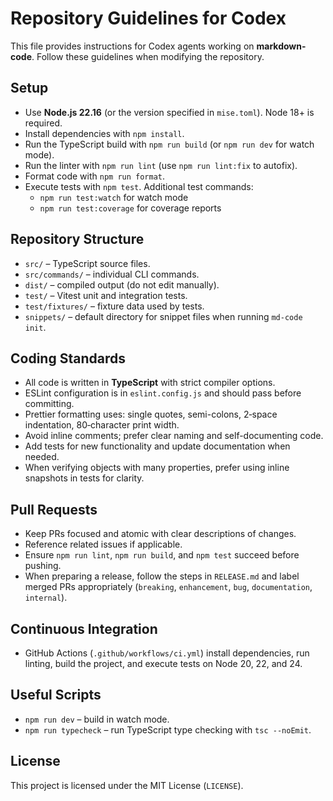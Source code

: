 # Repository Guidelines for Codex

This file provides instructions for Codex agents working on **markdown-code**.
Follow these guidelines when modifying the repository.

## Setup

- Use **Node.js 22.16** (or the version specified in `mise.toml`). Node 18+ is required.
- Install dependencies with `npm install`.
- Run the TypeScript build with `npm run build` (or `npm run dev` for watch mode).
- Run the linter with `npm run lint` (use `npm run lint:fix` to autofix).
- Format code with `npm run format`.
- Execute tests with `npm test`. Additional test commands:
  - `npm run test:watch` for watch mode
  - `npm run test:coverage` for coverage reports

## Repository Structure

- `src/` – TypeScript source files.
- `src/commands/` – individual CLI commands.
- `dist/` – compiled output (do not edit manually).
- `test/` – Vitest unit and integration tests.
- `test/fixtures/` – fixture data used by tests.
- `snippets/` – default directory for snippet files when running `md-code init`.

## Coding Standards

- All code is written in **TypeScript** with strict compiler options.
- ESLint configuration is in `eslint.config.js` and should pass before committing.
- Prettier formatting uses: single quotes, semi-colons, 2‑space indentation, 80‑character print width.
- Avoid inline comments; prefer clear naming and self-documenting code.
- Add tests for new functionality and update documentation when needed.
- When verifying objects with many properties, prefer using inline snapshots in tests for clarity.

## Pull Requests

- Keep PRs focused and atomic with clear descriptions of changes.
- Reference related issues if applicable.
- Ensure `npm run lint`, `npm run build`, and `npm test` succeed before pushing.
- When preparing a release, follow the steps in `RELEASE.md` and label merged PRs appropriately (`breaking`, `enhancement`, `bug`, `documentation`, `internal`).

## Continuous Integration

- GitHub Actions (`.github/workflows/ci.yml`) install dependencies, run linting, build the project, and execute tests on Node 20, 22, and 24.

## Useful Scripts

- `npm run dev` – build in watch mode.
- `npm run typecheck` – run TypeScript type checking with `tsc --noEmit`.

## License

This project is licensed under the MIT License (`LICENSE`).
